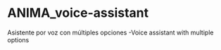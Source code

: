 # ANIMA_voice-assistant
 Asistente por voz con múltiples opciones -Voice assistant with multiple options
